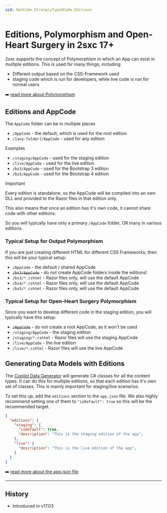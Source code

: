 ```yaml
---
uid: NetCode.StronglyTypedCode.Editions
---
```


# Editions, Polymorphism and Open-Heart Surgery in 2sxc 17+

2sxc supports the concept of Polymorphism in which an App can exist in multiple editions.
This is used for many things, including:

* Different output based on the CSS-Framework used
* staging code which is run for developers, while live code is run for normal users

➡️ [read more about Polymorphism](xref:Basics.Polymorphism.Index)

## Editions and AppCode

The `AppCode` folder can be in multiple places

* `/AppCode` - the default, which is used for the root edition
* `/[any-folder]/AppCode` - used for any edition

Examples

* `/staging/AppCode` - used for the staging edition
* `/live/AppCode` - used for the live edition
* `/bs3/AppCode` - used for the Bootstrap 3 edition
* `/bs5/AppCode` - used for the Bootstrap 4 edition

> [!IMPORTANT]
> Every edition is standalone, so the AppCode will be compiled into an own DLL
> and provided to the Razor files in that edition only.
>
> This also means that once an edition has it's own code, it cannot share code with other editions.

So you will typically have only a primary `/AppCode` folder, OR many in various editions.

### Typical Setup for Output Polymorphism

If you are just creating different HTML for different CSS Frameworks, then this will be your typical setup:

* `/AppCode` - the default / shared AppCode
* ~~`/bs3/AppCode`~~ - do not create AppCode folders inside the editions!
* `/bs3/*.cshtml` - Razor files only, will use the default AppCode
* `/bs4/*.cshtml` - Razor files only, will use the default AppCode
* `/bs5/*.cshtml` - Razor files only, will use the default AppCode

### Typical Setup for Open-Heart Surgery Polymorphism

Since you want to develop different code in the staging edition, you will typically have this setup:

* ~~`/AppCode`~~ - do not create a root AppCode, as it won't be used
* `/staging/AppCode` - the staging edition
* `/staging/*.cshtml` - Razor files will use the staging AppCode
* `/live/AppCode` - the live edition
* `/live/*.cshtml` - Razor files will use the live AppCode

## Generating Data Models with Editions

The [Copilot Data Generator](xref:NetCode.Copilot.DataModelGenerator) will generate C# classes for all the content types.
It can do this for multiple editions, so that each edition has it's own set of classes.
This is mainly important for staging/live scenarios.

To set this up, add the `editions` section to the `app.json` file.
We also highly recommend setting one of them to `"isDefault": true` so this will be the recommended target.

```json
{
  "editions": {
    "staging": {
      "isDefault": true,
      "description": "This is the staging edition of the app",
    },
    "live": {
      "description": "This is the live edition of the app",
    }
  }
}
```

➡️ [read more about the app.json file](xref:Basics.App.FoldersAndFiles.AppJson)

---

## History

* Introduced in v17.03
